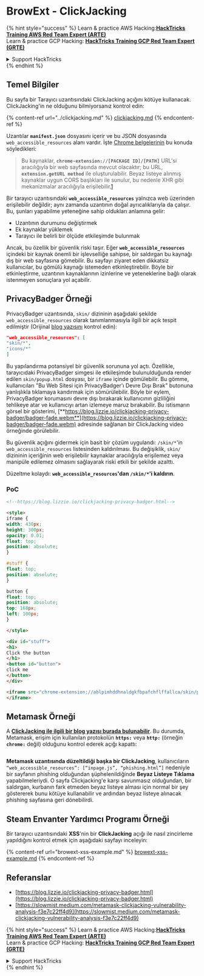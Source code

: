 # BrowExt - ClickJacking

{% hint style="success" %}
Learn & practice AWS Hacking:<img src="/.gitbook/assets/arte.png" alt="" data-size="line">[**HackTricks Training AWS Red Team Expert (ARTE)**](https://training.hacktricks.xyz/courses/arte)<img src="/.gitbook/assets/arte.png" alt="" data-size="line">\
Learn & practice GCP Hacking: <img src="/.gitbook/assets/grte.png" alt="" data-size="line">[**HackTricks Training GCP Red Team Expert (GRTE)**<img src="/.gitbook/assets/grte.png" alt="" data-size="line">](https://training.hacktricks.xyz/courses/grte)

<details>

<summary>Support HackTricks</summary>

* Check the [**subscription plans**](https://github.com/sponsors/carlospolop)!
* **Join the** 💬 [**Discord group**](https://discord.gg/hRep4RUj7f) or the [**telegram group**](https://t.me/peass) or **follow** us on **Twitter** 🐦 [**@hacktricks\_live**](https://twitter.com/hacktricks\_live)**.**
* **Share hacking tricks by submitting PRs to the** [**HackTricks**](https://github.com/carlospolop/hacktricks) and [**HackTricks Cloud**](https://github.com/carlospolop/hacktricks-cloud) github repos.

</details>
{% endhint %}

## Temel Bilgiler

Bu sayfa bir Tarayıcı uzantısındaki ClickJacking açığını kötüye kullanacak.\
ClickJacking'in ne olduğunu bilmiyorsanız kontrol edin:

{% content-ref url="../clickjacking.md" %}
[clickjacking.md](../clickjacking.md)
{% endcontent-ref %}

Uzantılar **`manifest.json`** dosyasını içerir ve bu JSON dosyasında `web_accessible_resources` alanı vardır. İşte [Chrome belgelerinin](https://developer.chrome.com/extensions/manifest/web\_accessible\_resources) bu konuda söyledikleri:

> Bu kaynaklar, **`chrome-extension://[PACKAGE ID]/[PATH]`** URL'si aracılığıyla bir web sayfasında mevcut olacaktır; bu URL, **`extension.getURL method`** ile oluşturulabilir. Beyaz listeye alınmış kaynaklar uygun CORS başlıkları ile sunulur, bu nedenle XHR gibi mekanizmalar aracılığıyla erişilebilir.[1](https://blog.lizzie.io/clickjacking-privacy-badger.html#fn.1)

Bir tarayıcı uzantısındaki **`web_accessible_resources`** yalnızca web üzerinden erişilebilir değildir; aynı zamanda uzantının doğal ayrıcalıklarıyla da çalışır. Bu, şunları yapabilme yeteneğine sahip oldukları anlamına gelir:

* Uzantının durumunu değiştirmek
* Ek kaynaklar yüklemek
* Tarayıcı ile belirli bir ölçüde etkileşimde bulunmak

Ancak, bu özellik bir güvenlik riski taşır. Eğer **`web_accessible_resources`** içindeki bir kaynak önemli bir işlevselliğe sahipse, bir saldırgan bu kaynağı dış bir web sayfasına gömebilir. Bu sayfayı ziyaret eden dikkatsiz kullanıcılar, bu gömülü kaynağı istemeden etkinleştirebilir. Böyle bir etkinleştirme, uzantının kaynaklarının izinlerine ve yeteneklerine bağlı olarak istenmeyen sonuçlara yol açabilir.

## PrivacyBadger Örneği

PrivacyBadger uzantısında, `skin/` dizininin aşağıdaki şekilde `web_accessible_resources` olarak tanımlanmasıyla ilgili bir açık tespit edilmiştir (Orijinal [blog yazısını](https://blog.lizzie.io/clickjacking-privacy-badger.html) kontrol edin):
```json
"web_accessible_resources": [
"skin/*",
"icons/*"
]
```
Bu yapılandırma potansiyel bir güvenlik sorununa yol açtı. Özellikle, tarayıcıdaki PrivacyBadger simgesi ile etkileşimde bulunulduğunda render edilen `skin/popup.html` dosyası, bir `iframe` içinde gömülebilir. Bu gömme, kullanıcıları "Bu Web Sitesi için PrivacyBadger'ı Devre Dışı Bırak" butonuna yanlışlıkla tıklamaya kandırmak için sömürülebilir. Böyle bir eylem, PrivacyBadger korumasını devre dışı bırakarak kullanıcının gizliliğini tehlikeye atar ve kullanıcıyı artan izlemeye maruz bırakabilir. Bu istismarın görsel bir gösterimi, [**https://blog.lizzie.io/clickjacking-privacy-badger/badger-fade.webm**](https://blog.lizzie.io/clickjacking-privacy-badger/badger-fade.webm) adresinde sağlanan bir ClickJacking video örneğinde görülebilir.

Bu güvenlik açığını gidermek için basit bir çözüm uygulandı: `/skin/*`'in `web_accessible_resources` listesinden kaldırılması. Bu değişiklik, `skin/` dizininin içeriğinin web erişilebilir kaynaklar aracılığıyla erişilemez veya manipüle edilemez olmasını sağlayarak riski etkili bir şekilde azalttı.

Düzeltme kolaydı: **`web_accessible_resources`'dan `/skin/*`'i kaldırın**.

### PoC
```html
<!--https://blog.lizzie.io/clickjacking-privacy-badger.html-->

<style>
iframe {
width: 430px;
height: 300px;
opacity: 0.01;
float: top;
position: absolute;
}

#stuff {
float: top;
position: absolute;
}

button {
float: top;
position: absolute;
top: 168px;
left: 100px;
}

</style>

<div id="stuff">
<h1>
Click the button
</h1>
<button id="button">
click me
</button>
</div>

<iframe src="chrome-extension://ablpimhddhnaldgkfbpafchflffallca/skin/popup.html">
</iframe>
```
## Metamask Örneği

A [**ClickJacking ile ilgili bir blog yazısı burada bulunabilir**](https://slowmist.medium.com/metamask-clickjacking-vulnerability-analysis-f3e7c22ff4d9). Bu durumda, Metamask, erişim için kullanılan protokolün **`https:`** veya **`http:`** (örneğin **`chrome:`** değil) olduğunu kontrol ederek açığı kapattı:

<figure><img src="../../.gitbook/assets/image (21).png" alt=""><figcaption></figcaption></figure>

**Metamask uzantısında düzeltildiği başka bir ClickJacking**, kullanıcıların `“web_accessible_resources”: [“inpage.js”, “phishing.html”]` nedeniyle bir sayfanın phishing olduğundan şüphelenildiğinde **Beyaz Listeye Tıklama** yapabilmeleriydi. O sayfa Clickjacking'e karşı savunmasız olduğundan, bir saldırgan, kurbanın fark etmeden beyaz listeye alması için normal bir şey göstererek bunu kötüye kullanabilir ve ardından beyaz listeye alınacak phishing sayfasına geri dönebilirdi.

## Steam Envanter Yardımcı Programı Örneği

Bir tarayıcı uzantısındaki **XSS**'nin bir **ClickJacking** açığı ile nasıl zincirleme yapıldığını kontrol etmek için aşağıdaki sayfayı inceleyin:

{% content-ref url="browext-xss-example.md" %}
[browext-xss-example.md](browext-xss-example.md)
{% endcontent-ref %}

## Referanslar

* [https://blog.lizzie.io/clickjacking-privacy-badger.html](https://blog.lizzie.io/clickjacking-privacy-badger.html)
* [https://slowmist.medium.com/metamask-clickjacking-vulnerability-analysis-f3e7c22ff4d9](https://slowmist.medium.com/metamask-clickjacking-vulnerability-analysis-f3e7c22ff4d9)

{% hint style="success" %}
Learn & practice AWS Hacking:<img src="/.gitbook/assets/arte.png" alt="" data-size="line">[**HackTricks Training AWS Red Team Expert (ARTE)**](https://training.hacktricks.xyz/courses/arte)<img src="/.gitbook/assets/arte.png" alt="" data-size="line">\
Learn & practice GCP Hacking: <img src="/.gitbook/assets/grte.png" alt="" data-size="line">[**HackTricks Training GCP Red Team Expert (GRTE)**<img src="/.gitbook/assets/grte.png" alt="" data-size="line">](https://training.hacktricks.xyz/courses/grte)

<details>

<summary>Support HackTricks</summary>

* Check the [**subscription plans**](https://github.com/sponsors/carlospolop)!
* **Join the** 💬 [**Discord group**](https://discord.gg/hRep4RUj7f) or the [**telegram group**](https://t.me/peass) or **follow** us on **Twitter** 🐦 [**@hacktricks\_live**](https://twitter.com/hacktricks\_live)**.**
* **Share hacking tricks by submitting PRs to the** [**HackTricks**](https://github.com/carlospolop/hacktricks) and [**HackTricks Cloud**](https://github.com/carlospolop/hacktricks-cloud) github repos.

</details>
{% endhint %}
